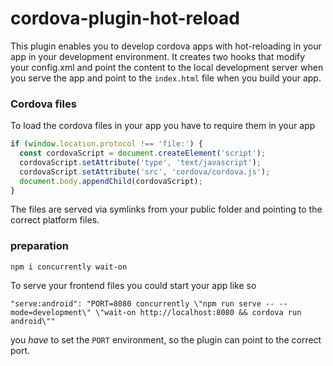 # cordova-plugin-hot-reload

This plugin enables you to develop cordova apps with hot-reloading in your app in your development environment.
It creates two hooks that modify your config.xml and point the content to the local development server when you serve the app and point to the `index.html` file when you build your app.

### Cordova files
To load the cordova files in your app you have to require them in your app
```js
if (window.location.protocol !== 'file:') {
  const cordovaScript = document.createElement('script');
  cordovaScript.setAttribute('type', 'text/javascript');
  cordovaScript.setAttribute('src', 'cordova/cordova.js');
  document.body.appendChild(cordovaScript);
}
```

The files are served via symlinks from your public folder and pointing to the correct platform files.

### preparation
```
npm i concurrently wait-on
```

To serve your frontend files you could start your app like so
```
"serve:android": "PORT=8080 concurrently \"npm run serve -- --mode=development\" \"wait-on http://localhost:8080 && cordova run android\""
```
you *have* to set the `PORT` environment, so the plugin can point to the correct port.

